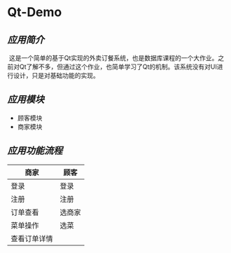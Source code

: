 # Qt-Demo
*应用简介*
---

  这是一个简单的基于Qt实现的外卖订餐系统，也是数据库课程的一个大作业。之前对Qt了解不多，但通过这个作业，也简单学习了Qt的机制。该系统没有对UI进行设计，只是对基础功能的实现。
 
*应用模块*
---

- 顾客模块
- 商家模块
   
*应用功能流程*
---

商家|顾客
---|---
登录|登录
注册|注册
订单查看|选商家
菜单操作|选菜
 |查看订单详情

